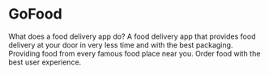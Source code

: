 # GoFood
What does a food delivery app do? A food delivery app that provides food delivery at your door in very less time and with the best packaging. Providing food from every famous food place near you. Order food with the best user experience.
